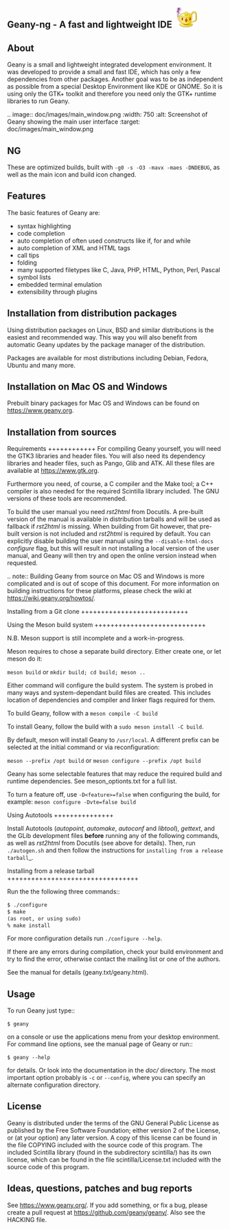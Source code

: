 Geany-ng - A fast and lightweight IDE&nbsp;&nbsp;<img src="https://raw.githubusercontent.com/Alex313031/geany-ng/master/icons/geany256.png" width="48">
----------------------------------


About
-----
Geany is a small and lightweight integrated development environment.
It was developed to provide a small and fast IDE, which has only a
few dependencies from other packages. Another goal was to be as independent
as possible from a special Desktop Environment like KDE or GNOME. So it
is using only the GTK+ toolkit and therefore you need only the
GTK+ runtime libraries to run Geany.

.. image:: doc/images/main_window.png
  :width: 750
  :alt: Screenshot of Geany showing the main user interface
  :target: doc/images/main_window.png

NG
------
These are optimized builds, built with `-g0 -s -O3 -mavx -maes -DNDEBUG`, as well as the main icon and build icon changed.

Features
--------
The basic features of Geany are:

- syntax highlighting
- code completion
- auto completion of often used constructs like if, for and while
- auto completion of XML and HTML tags
- call tips
- folding
- many supported filetypes like C, Java, PHP, HTML, Python, Perl, Pascal
- symbol lists
- embedded terminal emulation
- extensibility through plugins


Installation from distribution packages
---------------------------------------
Using distribution packages on Linux, BSD and similar distributions
is the easiest and recommended way. This way you will also benefit
from automatic Geany updates by the package manager of the distribution.

Packages are available for most distributions including Debian, Fedora, Ubuntu
and many more.


Installation on Mac OS and Windows
----------------------------------
Prebuilt binary packages for Mac OS and Windows can be found on
https://www.geany.org.


Installation from sources
-------------------------

Requirements
++++++++++++
For compiling Geany yourself, you will need the GTK3 libraries and 
header files. You will also need its dependency libraries and header 
files, such as Pango, Glib and ATK. All these files are available at 
https://www.gtk.org.

Furthermore you need, of course, a C compiler and the Make tool; a C++
compiler is also needed for the required Scintilla library included. The
GNU versions of these tools are recommended.


To build the user manual you need *rst2html* from Docutils. A pre-built
version of the manual is available in distribution tarballs and will be used as
fallback if *rst2html* is missing. When building from Git however, that
pre-built version is not included and *rst2html* is required by default.
You can explicitly disable building the user manual using the
``--disable-html-docs`` *configure* flag, but this will result in not
installing a local version of the user manual, and Geany will then try
and open the online version instead when requested.


.. note::
    Building Geany from source on Mac OS and Windows is more complicated
    and is out of scope of this document. For more information on
    building instructions for these platforms, please check the wiki
    at https://wiki.geany.org/howtos/.

Installing from a Git clone
+++++++++++++++++++++++++++

Using the Meson build system
++++++++++++++++++++++++++++

N.B. Meson support is still incomplete and a work-in-progress.

Meson requires to chose a separate build directory. Either create
one, or let meson do it:

`meson build` or `mkdir build; cd build; meson ..`

Either command will configure the build system. The system is probed
in many ways and system-dependant build files are created. This includes
location of dependencies and compiler and linker flags required for them.

To build Geany, follow with a `meson compile -C build`

To install Geany, follow the build with a `sudo meson install -C build`.

By default, meson will install Geany to `/usr/local`. A different
prefix can be selected at the initial command or via reconfiguration:

`meson --prefix /opt build` or `meson configure --prefix /opt build`

Geany has some selectable features that may reduce the required
build and runtime dependencies. See meson_optionts.txt for a full list.

To turn a feature off, use `-D<feature>=false` when configuring the build,
for example: `meson configure -Dvte=false build`

Using Autotools
+++++++++++++++

Install Autotools (*autopoint*, *automake*, *autoconf* and *libtool*),
*gettext*, and the GLib development files **before** running any of the
following commands, as well as *rst2html* from Docutils (see above for
details). Then, run ``./autogen.sh`` and then follow the instructions for
`installing from a release tarball`_.

Installing from a release tarball
+++++++++++++++++++++++++++++++++

Run the the following three commands::

    $ ./configure
    $ make
    (as root, or using sudo)
    % make install

For more configuration details run ``./configure --help``.

If there are any errors during compilation, check your build environment
and try to find the error, otherwise contact the mailing list or one of
the authors.

See the manual for details (geany.txt/geany.html).


Usage
-----
To run Geany just type::

    $ geany

on a console or use the applications menu from your desktop environment.
For command line options, see the manual page of Geany or run::

    $ geany --help

for details. Or look into the documentation in the *doc/* directory.
The most important option probably is ``-c`` or ``--config``, where you can
specify an alternate configuration directory.


License
-------
Geany is distributed under the terms of the GNU General Public License
as published by the Free Software Foundation; either version 2 of the
License, or (at your option) any later version.  A copy of this license
can be found in the file COPYING included with the source code of this
program.
The included Scintilla library (found in the subdirectory scintilla/)
has its own license, which can be found in the file scintilla/License.txt
included with the source code of this program.


Ideas, questions, patches and bug reports
-----------------------------------------
See https://www.geany.org/.
If you add something, or fix a bug, please create a pull request at
https://github.com/geany/geany/. Also see the HACKING file.
